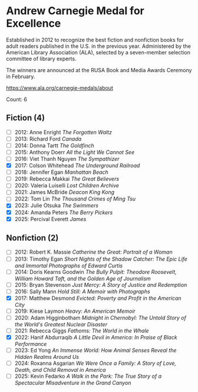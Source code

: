# Andrew Carnegie Medal for Excellence

Established in 2012 to recognize the best fiction and nonfiction books for
adult readers published in the U.S. in the previous year. Administered by the
American Library Association (ALA), selected by a seven-member selection
committee of library experts.

The winners are announced at the RUSA Book and Media Awards Ceremony in
February.

https://www.ala.org/carnegie-medals/about

Count: 6

## Fiction (4)

- [ ] 2012: Anne Enright _The Forgotten Waltz_
- [ ] 2013: Richard Ford _Canada_
- [ ] 2014: Donna Tartt _The Goldfinch_
- [ ] 2015: Anthony Doerr _All the Light We Cannot See_
- [ ] 2016: Viet Thanh Nguyen _The Sympathizer_
- [x] 2017: Colson Whitehead _The Underground Railroad_
- [ ] 2018: Jennifer Egan _Manhattan Beach_
- [ ] 2019: Rebecca Makkai _The Great Believers_
- [ ] 2020: Valeria Luiselli _Lost Children Archive_
- [ ] 2021: James McBride _Deacon King Kong_
- [ ] 2022: Tom Lin _The Thousand Crimes of Ming Tsu_
- [x] 2023: Julie Otsuka _The Swimmers_
- [x] 2024: Amanda Peters _The Berry Pickers_
- [x] 2025: Percival Everett _James_

## Nonfiction (2)

- [ ] 2012: Robert K. Massie _Catherine the Great: Portrait of a Woman_
- [ ] 2013: Timothy Egan _Short Nights of the Shadow Catcher: The Epic Life and Immortal Photographs of Edward Curtis_
- [ ] 2014: Doris Kearns Goodwin _The Bully Pulpit: Theodore Roosevelt, William Howard Taft, and the Golden Age of Journalism_
- [ ] 2015: Bryan Stevenson _Just Mercy: A Story of Justice and Redemption_
- [ ] 2016: Sally Mann _Hold Still: A Memoir with Photographs_
- [x] 2017: Matthew Desmond _Evicted: Poverty and Profit in the American City_
- [ ] 2019: Kiese Laymon _Heavy: An American Memoir_
- [ ] 2020: Adam Higginbotham _Midnight in Chernobyl: The Untold Story of the World's Greatest Nuclear Disaster_
- [ ] 2021: Rebecca Giggs _Fathoms: The World in the Whale_
- [x] 2022: Hanif Abdurraqib _A Little Devil in America: In Praise of Black Performance_
- [ ] 2023: Ed Yong _An Immense World: How Animal Senses Reveal the Hidden Realms Around Us_
- [ ] 2024: Roxanna Asgarian _We Were Once a Family: A Story of Love, Death, and Child Removal in America_
- [ ] 2025: Kevin Fedarko _A Walk in the Park: The True Story of a Spectacular Misadventure in the Grand Canyon_
